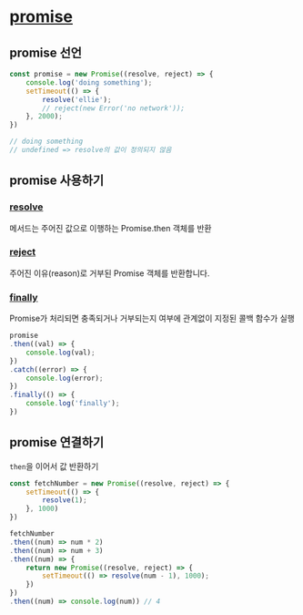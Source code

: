 # [promise](https://developer.mozilla.org/ko/docs/Web/JavaScript/Reference/Global_Objects/Promise)

## promise 선언

```js
const promise = new Promise((resolve, reject) => {
    console.log('doing something');
    setTimeout(() => {
        resolve('ellie');
        // reject(new Error('no network'));
    }, 2000);
})

// doing something
// undefined => resolve의 값이 정의되지 않음
```

## promise 사용하기

### [resolve](https://developer.mozilla.org/ko/docs/Web/JavaScript/Reference/Global_Objects/Promise/resolve)

메서드는 주어진 값으로 이행하는 Promise.then 객체를 반환

### [reject](https://developer.mozilla.org/ko/docs/Web/JavaScript/Reference/Global_Objects/Promise/reject)

주어진 이유(reason)로 거부된 Promise 객체를 반환합니다.

### [finally](https://developer.mozilla.org/ko/docs/Web/JavaScript/Reference/Global_Objects/Promise/finally)

Promise가 처리되면 충족되거나 거부되는지 여부에 관계없이 지정된 콜백 함수가 실행
```js
promise
.then((val) => {
    console.log(val);
})
.catch((error) => {
    console.log(error);
})
.finally(() => {
    console.log('finally');
})
```

## promise 연결하기

`then`을 이어서 값 반환하기

```js
const fetchNumber = new Promise((resolve, reject) => {
    setTimeout(() => {
        resolve(1);
    }, 1000)
})

fetchNumber
.then((num) => num * 2)
.then((num) => num + 3)
.then((num) => {
    return new Promise((resolve, reject) => {
        setTimeout(() => resolve(num - 1), 1000);
    })
})
.then((num) => console.log(num)) // 4
```